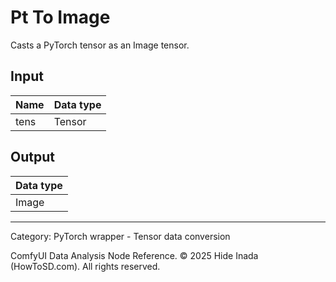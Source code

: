 # Pt To Image
Casts a PyTorch tensor as an Image tensor.

## Input
| Name | Data type |
|---|---|
| tens | Tensor |

## Output
| Data type |
|---|
| Image |

<HR>
Category: PyTorch wrapper - Tensor data conversion

ComfyUI Data Analysis Node Reference. © 2025 Hide Inada (HowToSD.com). All rights reserved.
